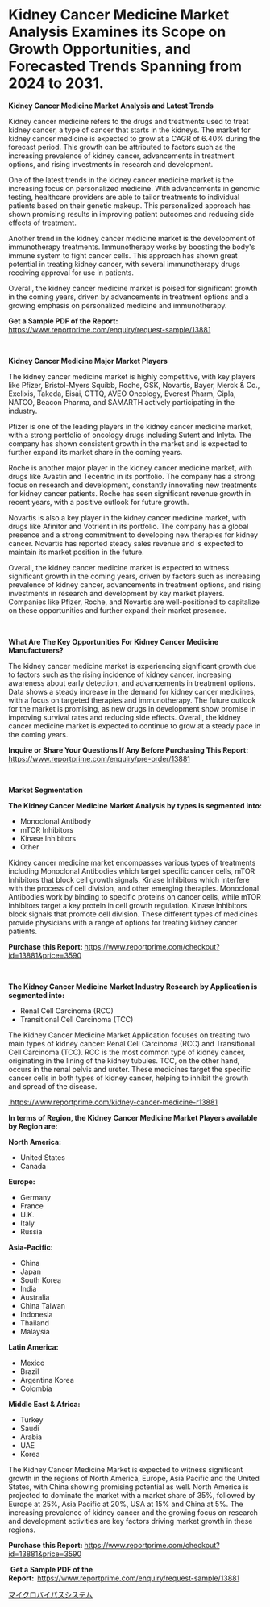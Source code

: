 <p><h1>Kidney Cancer Medicine Market Analysis Examines its Scope on Growth Opportunities, and Forecasted Trends Spanning from 2024 to 2031.</h1></p><p><strong>Kidney Cancer Medicine Market Analysis and Latest Trends</strong></p>
<p><p>Kidney cancer medicine refers to the drugs and treatments used to treat kidney cancer, a type of cancer that starts in the kidneys. The market for kidney cancer medicine is expected to grow at a CAGR of 6.40% during the forecast period. This growth can be attributed to factors such as the increasing prevalence of kidney cancer, advancements in treatment options, and rising investments in research and development.</p><p>One of the latest trends in the kidney cancer medicine market is the increasing focus on personalized medicine. With advancements in genomic testing, healthcare providers are able to tailor treatments to individual patients based on their genetic makeup. This personalized approach has shown promising results in improving patient outcomes and reducing side effects of treatment.</p><p>Another trend in the kidney cancer medicine market is the development of immunotherapy treatments. Immunotherapy works by boosting the body's immune system to fight cancer cells. This approach has shown great potential in treating kidney cancer, with several immunotherapy drugs receiving approval for use in patients.</p><p>Overall, the kidney cancer medicine market is poised for significant growth in the coming years, driven by advancements in treatment options and a growing emphasis on personalized medicine and immunotherapy.</p></p>
<p><strong>Get a Sample PDF of the Report:&nbsp;</strong> <a href="https://www.reportprime.com/enquiry/request-sample/13881">https://www.reportprime.com/enquiry/request-sample/13881</a></p>
<p>&nbsp;</p>
<p><strong>Kidney Cancer Medicine Major Market Players</strong></p>
<p><p>The kidney cancer medicine market is highly competitive, with key players like Pfizer, Bristol-Myers Squibb, Roche, GSK, Novartis, Bayer, Merck & Co., Exelixis, Takeda, Eisai, CTTQ, AVEO Oncology, Everest Pharm, Cipla, NATCO, Beacon Pharma, and SAMARTH actively participating in the industry. </p><p>Pfizer is one of the leading players in the kidney cancer medicine market, with a strong portfolio of oncology drugs including Sutent and Inlyta. The company has shown consistent growth in the market and is expected to further expand its market share in the coming years.</p><p>Roche is another major player in the kidney cancer medicine market, with drugs like Avastin and Tecentriq in its portfolio. The company has a strong focus on research and development, constantly innovating new treatments for kidney cancer patients. Roche has seen significant revenue growth in recent years, with a positive outlook for future growth.</p><p>Novartis is also a key player in the kidney cancer medicine market, with drugs like Afinitor and Votrient in its portfolio. The company has a global presence and a strong commitment to developing new therapies for kidney cancer. Novartis has reported steady sales revenue and is expected to maintain its market position in the future.</p><p>Overall, the kidney cancer medicine market is expected to witness significant growth in the coming years, driven by factors such as increasing prevalence of kidney cancer, advancements in treatment options, and rising investments in research and development by key market players. Companies like Pfizer, Roche, and Novartis are well-positioned to capitalize on these opportunities and further expand their market presence.</p></p>
<p>&nbsp;</p>
<p><strong>What Are The Key Opportunities For Kidney Cancer Medicine Manufacturers?</strong></p>
<p><p>The kidney cancer medicine market is experiencing significant growth due to factors such as the rising incidence of kidney cancer, increasing awareness about early detection, and advancements in treatment options. Data shows a steady increase in the demand for kidney cancer medicines, with a focus on targeted therapies and immunotherapy. The future outlook for the market is promising, as new drugs in development show promise in improving survival rates and reducing side effects. Overall, the kidney cancer medicine market is expected to continue to grow at a steady pace in the coming years.</p></p>
<p><strong>Inquire or Share Your Questions If Any Before Purchasing This Report:</strong> <a href="https://www.reportprime.com/enquiry/pre-order/13881">https://www.reportprime.com/enquiry/pre-order/13881</a></p>
<p>&nbsp;</p>
<p><strong>Market Segmentation</strong></p>
<p><strong>The Kidney Cancer Medicine Market Analysis by types is segmented into:</strong></p>
<p><ul><li>Monoclonal Antibody</li><li>mTOR Inhibitors</li><li>Kinase Inhibitors</li><li>Other</li></ul></p>
<p><p>Kidney cancer medicine market encompasses various types of treatments including Monoclonal Antibodies which target specific cancer cells, mTOR Inhibitors that block cell growth signals, Kinase Inhibitors which interfere with the process of cell division, and other emerging therapies. Monoclonal Antibodies work by binding to specific proteins on cancer cells, while mTOR Inhibitors target a key protein in cell growth regulation. Kinase Inhibitors block signals that promote cell division. These different types of medicines provide physicians with a range of options for treating kidney cancer patients.</p></p>
<p><strong>Purchase this Report:&nbsp;</strong><a href="https://www.reportprime.com/checkout?id=13881&price=3590">https://www.reportprime.com/checkout?id=13881&price=3590</a></p>
<p>&nbsp;</p>
<p><strong>The Kidney Cancer Medicine Market Industry Research by Application is segmented into:</strong></p>
<p><ul><li>Renal Cell Carcinoma (RCC)</li><li>Transitional Cell Carcinoma (TCC)</li></ul></p>
<p><p>The Kidney Cancer Medicine Market Application focuses on treating two main types of kidney cancer: Renal Cell Carcinoma (RCC) and Transitional Cell Carcinoma (TCC). RCC is the most common type of kidney cancer, originating in the lining of the kidney tubules. TCC, on the other hand, occurs in the renal pelvis and ureter. These medicines target the specific cancer cells in both types of kidney cancer, helping to inhibit the growth and spread of the disease.</p></p>
<p><a href="https://www.reportprime.com/kidney-cancer-medicine-r13881">&nbsp;https://www.reportprime.com/kidney-cancer-medicine-r13881</a></p>
<p><strong>In terms of Region, the Kidney Cancer Medicine Market Players available by Region are:</strong></p>
<p>
    <p> <strong> North America: </strong>
        <ul>
            <li>United States</li>
            <li>Canada</li>
        </ul>
        </p> 
    <p> <strong> Europe: </strong>
        <ul>
            <li>Germany</li>
            <li>France</li>
            <li>U.K.</li>
            <li>Italy</li>
            <li>Russia</li>
        </ul>
        </p> 
    <p> <strong> Asia-Pacific: </strong>
        <ul>
            <li>China</li>
            <li>Japan</li>
            <li>South Korea</li>
            <li>India</li>
            <li>Australia</li>
            <li>China Taiwan</li>
            <li>Indonesia</li>
            <li>Thailand</li>
            <li>Malaysia</li>
        </ul>
        </p> 
    <p> <strong> Latin America: </strong>
        <ul>
            <li>Mexico</li>
            <li>Brazil</li>
            <li>Argentina Korea</li>
            <li>Colombia</li>
        </ul>
        </p> 
    <p> <strong> Middle East & Africa: </strong>
        <ul>
            <li>Turkey</li>
            <li>Saudi</li>
            <li>Arabia</li>
            <li>UAE</li>
            <li>Korea</li>
        </ul>
    </p>
    </p>
<p><p>The Kidney Cancer Medicine Market is expected to witness significant growth in the regions of North America, Europe, Asia Pacific and the United States, with China showing promising potential as well. North America is projected to dominate the market with a market share of 35%, followed by Europe at 25%, Asia Pacific at 20%, USA at 15% and China at 5%. The increasing prevalence of kidney cancer and the growing focus on research and development activities are key factors driving market growth in these regions.</p></p>
<p><strong>Purchase this Report: </strong><a href="https://www.reportprime.com/checkout?id=13881&price=3590">https://www.reportprime.com/checkout?id=13881&price=3590</a></p>
<p>&nbsp;<strong>Get a Sample PDF of the Report:&nbsp;&nbsp;</strong><a href="https://www.reportprime.com/enquiry/request-sample/13881">https://www.reportprime.com/enquiry/request-sample/13881</a></p>
<p><strong></strong></p>
<p><p><a href="https://github.com/GregorioOKeefe2023/Market-Research-Report-List-1/blob/main/589805180614.md">マイクロバイパスシステム</a></p></p>